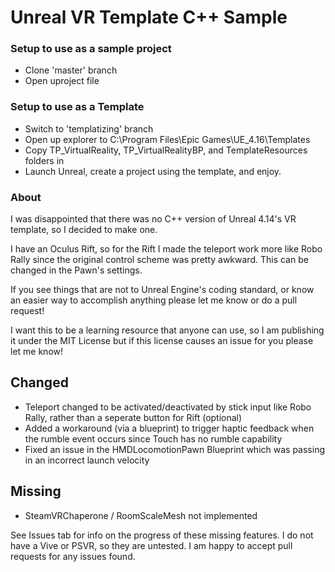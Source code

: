 # Unreal VR Template C++ Sample

### Setup to use as a sample project
- Clone 'master' branch
- Open uproject file

### Setup to use as a Template
- Switch to 'templatizing' branch
- Open up explorer to C:\Program Files\Epic Games\UE_4.16\Templates
- Copy TP_VirtualReality, TP_VirtualRealityBP, and TemplateResources folders in
- Launch Unreal, create a project using the template, and enjoy.

### About

I was disappointed that there was no C++ version of Unreal 4.14's VR template, so I decided to make one.

I have an Oculus Rift, so for the Rift I made the teleport work more like Robo Rally since the original control scheme was pretty awkward. This can be changed in the Pawn's settings.

If you see things that are not to Unreal Engine's coding standard, or know an easier way to accomplish anything please let me know or do a pull request!

I want this to be a learning resource that anyone can use, so I am publishing it under the MIT License but if this license causes an issue for you please let me know!

## Changed
- Teleport changed to be activated/deactivated by stick input like Robo Rally, rather than a seperate button for Rift (optional)
- Added a workaround (via a blueprint) to trigger haptic feedback when the rumble event occurs since Touch has no rumble capability
- Fixed an issue in the HMDLocomotionPawn Blueprint which was passing in an incorrect launch velocity

## Missing
- SteamVRChaperone / RoomScaleMesh not implemented

See Issues tab for info on the progress of these missing features. I do not have a Vive or PSVR, so they are untested. I am happy to accept pull requests for any issues found.
